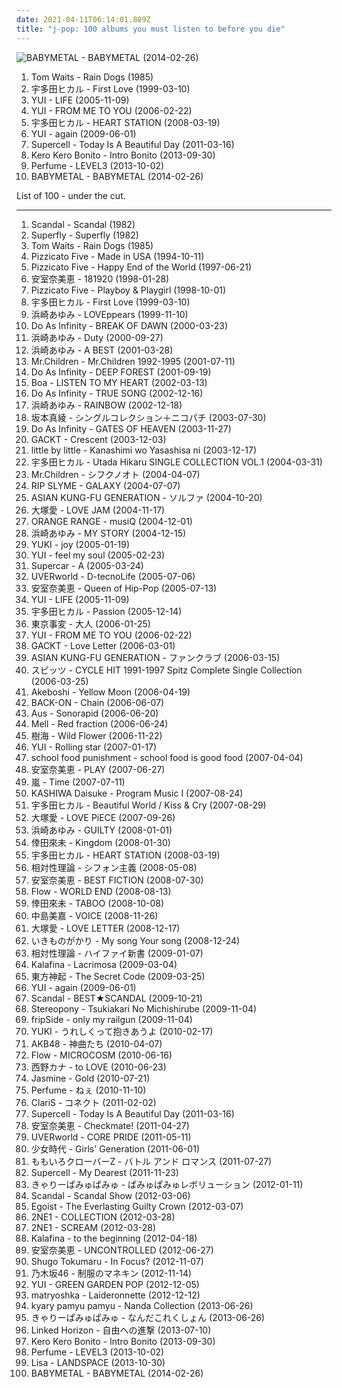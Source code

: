 ```yaml
---
date: 2021-04-11T06:14:01.889Z
title: "j-pop: 100 albums you must listen to before you die"
---
```

![BABYMETAL - BABYMETAL (2014-02-26)](http://coverartarchive.org/release/e5c0f2cc-692c-46e2-af7d-4404c95e1550/6434003625-500.jpg "BABYMETAL - BABYMETAL (2014-02-26)")
<ol class="albums">
<li data-cover="https://img.discogs.com/aRXXBW4vRsDn82_HffthzIPKoMg=/fit-in/480x360/filters:strip_icc():format(jpeg):mode_rgb():quality(90)/discogs-images/R-4551981-1512465921-4171.jpeg.jpg" data-tags="singer-songwriter" role="button">Tom Waits - Rain Dogs (1985)</li>
<li data-cover="https://via.placeholder.com/450" data-tags="j-pop, utada hikaru" role="button">宇多田ヒカル - First Love (1999-03-10)</li>
<li data-cover="http://coverartarchive.org/release/49239fa8-d4cf-4870-a61a-8849557203e6/13872961723-500.jpg" data-tags="japanese, j-pop" role="button">YUI - LIFE (2005-11-09)</li>
<li data-cover="http://coverartarchive.org/release/0d2be387-28e2-4637-bba4-54d24d3a4e71/18954010886-500.jpg" data-tags="j-pop, japanese" role="button">YUI - FROM ME TO YOU (2006-02-22)</li>
<li data-cover="http://coverartarchive.org/release/39c898e0-6cb4-4f40-8d33-d7d29280361a/4005393117-500.jpg" data-tags="j-pop, japanese" role="button">宇多田ヒカル - HEART STATION (2008-03-19)</li>
<li data-cover="http://coverartarchive.org/release/11ce296b-5499-439b-8e1c-092b0e35557e/22270460633-500.jpg" data-tags="japanese, female vocalists, jpop, asian, j-pop, sucks, chiant, asian music, chevre, asian pop, things i will never listen to, better than ayu, better than akiko shikata, more talented than akiko shikata, talentless people, voix de chevre, chiante, chiantissime, this is why jpop in the 2000s sucked" role="button">YUI - again (2009-06-01)</li>
<li data-cover="http://coverartarchive.org/release/8516ca87-f9c4-3854-a727-6d328cf44837/4072227232-500.jpg" data-tags="j-pop" role="button">Supercell - Today Is A Beautiful Day (2011-03-16)</li>
<li data-cover="http://coverartarchive.org/release/b4b2db00-1b79-422e-a909-5e8271c7ec4c/6115445993-500.jpg" data-tags="j-pop" role="button">Kero Kero Bonito - Intro Bonito (2013-09-30)</li>
<li data-cover="https://img.discogs.com/fK_SBnhk_3gYkaQuDn1Mcg2Ro2E=/fit-in/600x619/filters:strip_icc():format(jpeg):mode_rgb():quality(90)/discogs-images/R-5145641-1494989212-6727.jpeg.jpg" data-tags="electronic, electropop, j-pop" role="button">Perfume - LEVEL3 (2013-10-02)</li>
<li data-cover="http://coverartarchive.org/release/e5c0f2cc-692c-46e2-af7d-4404c95e1550/6434003625-500.jpg" data-tags="metal, j-pop, kawaii metal" role="button">BABYMETAL - BABYMETAL (2014-02-26)</li>
</ol>
List of 100 - under the cut.
<!-- more -->

_________________

<ol class="albums">
<li data-cover="https://img.discogs.com/5epCUXsJ2Xl8nxSbXtsrwWhvO5o=/fit-in/600x960/filters:strip_icc():format(jpeg):mode_rgb():quality(90)/discogs-images/R-1917506-1469731860-9485.jpeg.jpg" data-tags="japanese, 80s, girls, jpop, asian, j-rock, j-pop, 1980s, jrock, girl band, girl group, girl groups, girlband, shwrm-rock, shwrm-popper, in search of the lost genre" role="button">
Scandal - Scandal (1982)
</li>
<li data-cover="https://img.discogs.com/H1zCciXUroFhycjd8LhxWol2qV4=/fit-in/500x496/filters:strip_icc():format(jpeg):mode_rgb():quality(90)/discogs-images/R-2049997-1261688149.jpeg.jpg" data-tags="rock, jpop, j-pop, jrock, superfly" role="button">
Superfly - Superfly (1982)
</li>
<li data-cover="https://img.discogs.com/aRXXBW4vRsDn82_HffthzIPKoMg=/fit-in/480x360/filters:strip_icc():format(jpeg):mode_rgb():quality(90)/discogs-images/R-4551981-1512465921-4171.jpeg.jpg" data-tags="singer-songwriter" role="button">
Tom Waits - Rain Dogs (1985)
</li>
<li data-cover="http://coverartarchive.org/release/7bc5173b-cd50-4787-8071-87f2842fe7e2/2023009068-500.jpg" data-tags="shibuya-kei" role="button">
Pizzicato Five - Made in USA (1994-10-11)
</li>
<li data-cover="http://coverartarchive.org/release/cfbd7204-e96a-318c-b81a-c3fda465dc57/4834460438-500.jpg" data-tags="pop, j-pop, electronic" role="button">
Pizzicato Five - Happy End of the World (1997-06-21)
</li>
<li data-cover="http://coverartarchive.org/release/49ee5606-261b-4efe-a96c-71c2221c4a36/4012896167-500.jpg" data-tags="j-pop" role="button">
安室奈美恵 - 181920 (1998-01-28)
</li>
<li data-cover="http://coverartarchive.org/release/ba1ab42d-e25e-44a6-875f-e79026f28d76/4834492106-500.jpg" data-tags="pop, j-pop" role="button">
Pizzicato Five - Playboy & Playgirl (1998-10-01)
</li>
<li data-cover="https://via.placeholder.com/450" data-tags="j-pop, utada hikaru" role="button">
宇多田ヒカル - First Love (1999-03-10)
</li>
<li data-cover="http://coverartarchive.org/release/38e52ee0-d7e3-466b-82a3-f599d7ab29f6/12440522076-500.jpg" data-tags="j-pop" role="button">
浜崎あゆみ - LOVEppears (1999-11-10)
</li>
<li data-cover="https://img.discogs.com/ONQv23t3WOoAkv-Kq5AHA0NAFe0=/fit-in/600x600/filters:strip_icc():format(jpeg):mode_rgb():quality(90)/discogs-images/R-1954460-1439431938-2719.jpeg.jpg" data-tags="j-pop" role="button">
Do As Infinity - BREAK OF DAWN (2000-03-23)
</li>
<li data-cover="http://coverartarchive.org/release/6c56f5e3-0cda-4243-88f6-40682375c9d1/18052521100-500.jpg" data-tags="j-pop, japanese, jpop, ayumi hamasaki" role="button">
浜崎あゆみ - Duty (2000-09-27)
</li>
<li data-cover="http://coverartarchive.org/release/179017a3-0866-49c2-b021-ed3bf2e80a9c/18053623012-500.jpg" data-tags="j-pop, jpop, ayumi hamasaki" role="button">
浜崎あゆみ - A BEST (2001-03-28)
</li>
<li data-cover="https://img.discogs.com/KM3BpjSYloMVEFkDfpuL4Mh3IcQ=/fit-in/600x522/filters:strip_icc():format(jpeg):mode_rgb():quality(90)/discogs-images/R-3690912-1343198095-1997.jpeg.jpg" data-tags="j-pop" role="button">
Mr.Children - Mr.Children 1992-1995 (2001-07-11)
</li>
<li data-cover="https://img.discogs.com/n3wlcjlk3J46Foory-bhhzgdkb4=/fit-in/600x526/filters:strip_icc():format(jpeg):mode_rgb():quality(90)/discogs-images/R-598832-1141312670.jpeg.jpg" data-tags="j-rock, j-pop, do as infinity" role="button">
Do As Infinity - DEEP FOREST (2001-09-19)
</li>
<li data-cover="http://coverartarchive.org/release/bbe29336-f4e2-3e18-a5f1-1d30f15b916e/9768589910-500.jpg" data-tags="japanese, dance, j-pop, qualified" role="button">
Boa - LISTEN TO MY HEART (2002-03-13)
</li>
<li data-cover="https://img.discogs.com/n3wlcjlk3J46Foory-bhhzgdkb4=/fit-in/600x526/filters:strip_icc():format(jpeg):mode_rgb():quality(90)/discogs-images/R-598832-1141312670.jpeg.jpg" data-tags="japanese, pop rock, jpop, female vocalist, j-rock, j-pop, jrock, collection, do as infinity, record collection, japanese female pop-rock" role="button">
Do As Infinity - TRUE SONG (2002-12-16)
</li>
<li data-cover="http://coverartarchive.org/release/645d3110-da65-4a26-8658-7be879a91431/18052713152-500.jpg" data-tags="j-pop, ayumi hamasaki, jpop" role="button">
浜崎あゆみ - RAINBOW (2002-12-18)
</li>
<li data-cover="https://via.placeholder.com/450" data-tags="japanese, japan, anime, j-pop, spoolme" role="button">
坂本真綾 - シングルコレクション＋ニコパチ (2003-07-30)
</li>
<li data-cover="https://img.discogs.com/n3wlcjlk3J46Foory-bhhzgdkb4=/fit-in/600x526/filters:strip_icc():format(jpeg):mode_rgb():quality(90)/discogs-images/R-598832-1141312670.jpeg.jpg" data-tags="j-pop" role="button">
Do As Infinity - GATES OF HEAVEN (2003-11-27)
</li>
<li data-cover="https://img.discogs.com/lSbcfxhsZGPy283mAeWm4ogPwDc=/fit-in/400x400/filters:strip_icc():format(jpeg):mode_rgb():quality(90)/discogs-images/R-2928666-1307764118.jpeg.jpg" data-tags="j-rock" role="button">
GACKT - Crescent (2003-12-03)
</li>
<li data-cover="https://img.discogs.com/PGhlu2qcClTkm_X1Ufb5zPl_bug=/fit-in/500x500/filters:strip_icc():format(jpeg):mode_rgb():quality(90)/discogs-images/R-13881561-1563215818-7011.jpeg.jpg" data-tags="j-rock, j-pop, i love this" role="button">
little by little - Kanashimi wo Yasashisa ni (2003-12-17)
</li>
<li data-cover="http://coverartarchive.org/release/a693d277-4f62-4cdb-b5cc-8539cc5b0c46/14805551856-500.jpg" data-tags="j-pop, utada hikaru, japanese" role="button">
宇多田ヒカル - Utada Hikaru SINGLE COLLECTION VOL.1 (2004-03-31)
</li>
<li data-cover="https://via.placeholder.com/450" data-tags="japanese, j-pop" role="button">
Mr.Children - シフクノオト (2004-04-07)
</li>
<li data-cover="http://coverartarchive.org/release/9d953482-6014-4ff1-8015-7240746fc24a/19402623897-500.jpg" data-tags="hip-hop, japanese, j-pop" role="button">
RIP SLYME - GALAXY (2004-07-07)
</li>
<li data-cover="http://coverartarchive.org/release/c8208be7-1045-4ed3-8ce1-d036dc44ae9b/12986873248-500.jpg" data-tags="alternative rock" role="button">
ASIAN KUNG-FU GENERATION - ソルファ (2004-10-20)
</li>
<li data-cover="http://coverartarchive.org/release/ad96e6b9-dc15-42fc-90ef-b22546109072/12540763104-500.jpg" data-tags="japanese, j-pop" role="button">
大塚愛 - LOVE JAM (2004-11-17)
</li>
<li data-cover="https://img.discogs.com/kRGG9CiEe0QwK2FtDwtyOZIWf5g=/fit-in/250x250/filters:strip_icc():format(jpeg):mode_rgb():quality(90)/discogs-images/R-9065963-1474176395-7169.jpeg.jpg" data-tags="japanese, jpop, j-rock, j-pop, mr ownership deal, in my possession, orangehappy" role="button">
ORANGE RANGE - musiQ (2004-12-01)
</li>
<li data-cover="http://coverartarchive.org/release/4c770da0-8b3b-3b17-a944-bef8ddd0174d/18053130482-500.jpg" data-tags="j-pop, jpop" role="button">
浜崎あゆみ - MY STORY (2004-12-15)
</li>
<li data-cover="http://coverartarchive.org/release/181a72af-121c-4d11-a26c-ef5e19d2668e/13679420383-500.jpg" data-tags="j-pop" role="button">
YUKI - joy (2005-01-19)
</li>
<li data-cover="http://coverartarchive.org/release/3b416738-1ef4-4bf2-8ce3-7233e3db4010/26029102975-500.jpg" data-tags="japanese, female vocalists, jpop, asian, j-pop, asian music, asian pop, yui japa" role="button">
YUI - feel my soul (2005-02-23)
</li>
<li data-cover="http://coverartarchive.org/release/4cad51d7-f26e-4a90-ba61-82906052ce07/2061294269-500.jpg" data-tags="japanese, jpop, asian, dreampop, j-rock, j-pop, jrock, japanese music, asian rock, asian pop" role="button">
Supercar - A (2005-03-24)
</li>
<li data-cover="http://coverartarchive.org/release/6fc0a98a-9589-4038-accb-78fe82966184/2210587831-500.jpg" data-tags="uverworld" role="button">
UVERworld - D-tecnoLife (2005-07-06)
</li>
<li data-cover="https://via.placeholder.com/450" data-tags="namie amuro" role="button">
安室奈美恵 - Queen of Hip-Pop (2005-07-13)
</li>
<li data-cover="http://coverartarchive.org/release/49239fa8-d4cf-4870-a61a-8849557203e6/13872961723-500.jpg" data-tags="japanese, j-pop" role="button">
YUI - LIFE (2005-11-09)
</li>
<li data-cover="https://via.placeholder.com/450" data-tags="soundtrack, pop, rock, japanese, female vocalists, mpb, game, anime, j-rock, video game music, j-pop, utada hikaru, kingdom hearts" role="button">
宇多田ヒカル - Passion (2005-12-14)
</li>
<li data-cover="http://coverartarchive.org/release/da0bccda-6ebb-49e9-9efc-5fd2e5a43526/13191334225-500.jpg" data-tags="j-rock, tokyo incidents" role="button">
東京事変 - 大人 (2006-01-25)
</li>
<li data-cover="http://coverartarchive.org/release/0d2be387-28e2-4637-bba4-54d24d3a4e71/18954010886-500.jpg" data-tags="j-pop, japanese" role="button">
YUI - FROM ME TO YOU (2006-02-22)
</li>
<li data-cover="https://img.discogs.com/_ReOz2Eg5OLNoovgXmZfvgchvfs=/fit-in/600x603/filters:strip_icc():format(jpeg):mode_rgb():quality(90)/discogs-images/R-13986322-1565521811-3863.webp.jpg" data-tags="japanese" role="button">
GACKT - Love Letter (2006-03-01)
</li>
<li data-cover="http://coverartarchive.org/release/a73f09e4-0136-44c4-a3ee-9dff4617d7f9/3462461101-500.jpg" data-tags="jpop, j-rock, j-pop, jrock" role="button">
ASIAN KUNG-FU GENERATION - ファンクラブ (2006-03-15)
</li>
<li data-cover="https://via.placeholder.com/450" data-tags="japanese, jpop, asian, band, j-rock, j-pop, jrock, group, boy band, asian music, asian rock, asian pop" role="button">
スピッツ - CYCLE HIT 1991-1997 Spitz Complete Single Collection (2006-03-25)
</li>
<li data-cover="https://img.discogs.com/MXa1elo4I7K8kyPj0SaDUzwuXS4=/fit-in/370x330/filters:strip_icc():format(jpeg):mode_rgb():quality(90)/discogs-images/R-4051313-1353611047-2514.jpeg.jpg" data-tags="japanese, jpop, male vocalists, j-pop, asian pop, japan music" role="button">
Akeboshi - Yellow Moon (2006-04-19)
</li>
<li data-cover="https://via.placeholder.com/450" data-tags="j-pop" role="button">
BACK-ON - Chain (2006-06-07)
</li>
<li data-cover="https://img.discogs.com/ZeKwUYG5UX_tgAbGaMdhbQ1oiDI=/fit-in/342x342/filters:strip_icc():format(jpeg):mode_rgb():quality(90)/discogs-images/R-710743-1150582219.jpeg.jpg" data-tags="electronica, japanese, downtempo, idm, glitch, j-pop, duyster, cod et s" role="button">
Aus - Sonorapid (2006-06-20)
</li>
<li data-cover="https://img.discogs.com/mRvI0tregQqeJYC5h2Fj_cjXrns=/fit-in/300x300/filters:strip_icc():format(jpeg):mode_rgb():quality(90)/discogs-images/R-3553932-1335046366.jpeg.jpg" data-tags="j-pop" role="button">
Mell - Red fraction (2006-06-24)
</li>
<li data-cover="https://via.placeholder.com/450" data-tags="pop, japanese, anime, j-pop" role="button">
樹海 - Wild Flower (2006-11-22)
</li>
<li data-cover="http://coverartarchive.org/release/4b1564dc-ad2f-4621-a297-541b11bcbbbe/13873018539-500.jpg" data-tags="rolling star, bleach" role="button">
YUI - Rolling star (2007-01-17)
</li>
<li data-cover="http://coverartarchive.org/release/3482a239-d580-4a85-bae4-5936996c1287/14120304991-500.jpg" data-tags="japanese, j-pop" role="button">
school food punishment - school food is good food (2007-04-04)
</li>
<li data-cover="http://coverartarchive.org/release/a209eae7-d6f2-4091-9bf6-284d85b00e34/2972569743-500.jpg" data-tags="j-pop" role="button">
安室奈美恵 - PLAY (2007-06-27)
</li>
<li data-cover="https://via.placeholder.com/450" data-tags="j-pop" role="button">
嵐 - Time (2007-07-11)
</li>
<li data-cover="http://coverartarchive.org/release/ead00f57-fba2-43f7-acba-99491acac9b6/11036616878-500.jpg" data-tags="electronic, glitch" role="button">
KASHIWA Daisuke - Program Music I (2007-08-24)
</li>
<li data-cover="http://coverartarchive.org/release/957e70bc-6047-46e2-95a4-d077b35cbe88/28487806504-500.jpg" data-tags="japanese, j-pop" role="button">
宇多田ヒカル - Beautiful World / Kiss & Cry (2007-08-29)
</li>
<li data-cover="https://via.placeholder.com/450" data-tags="japanese, female vocalists, j-pop" role="button">
大塚愛 - LOVE PiECE (2007-09-26)
</li>
<li data-cover="http://coverartarchive.org/release/b98b13ff-8f00-49c2-a9e6-c6b370767003/18053330278-500.jpg" data-tags="j-pop" role="button">
浜崎あゆみ - GUILTY (2008-01-01)
</li>
<li data-cover="http://coverartarchive.org/release/149aabbf-a54c-4156-a83b-47e0e1ab1069/8854803465-500.jpg" data-tags="j-pop" role="button">
倖田來未 - Kingdom (2008-01-30)
</li>
<li data-cover="http://coverartarchive.org/release/39c898e0-6cb4-4f40-8d33-d7d29280361a/4005393117-500.jpg" data-tags="j-pop, japanese" role="button">
宇多田ヒカル - HEART STATION (2008-03-19)
</li>
<li data-cover="http://coverartarchive.org/release/eb484ca9-5dc7-44b2-af63-abc3ab19a8ec/14299138426-500.jpg" data-tags="rock, 00s, j-pop" role="button">
相対性理論 - シフォン主義 (2008-05-08)
</li>
<li data-cover="https://via.placeholder.com/450" data-tags="pop, j-pop" role="button">
安室奈美恵 - BEST FICTION (2008-07-30)
</li>
<li data-cover="https://img.discogs.com/46dad272331b770e45c28eea695bf30f59a15b86/images/spacer.gif" data-tags="japanese, jpop, asian, male vocalists, anime, j-rock, j-pop, group, boy band, asian music, asian pop" role="button">
Flow - WORLD END (2008-08-13)
</li>
<li data-cover="http://coverartarchive.org/release/d410578e-44da-4691-9f84-362f556664b3/9364802380-500.jpg" data-tags="j-pop" role="button">
倖田來未 - TABOO (2008-10-08)
</li>
<li data-cover="https://via.placeholder.com/450" data-tags="j-pop" role="button">
中島美嘉 - VOICE (2008-11-26)
</li>
<li data-cover="http://coverartarchive.org/release/b43114b8-f7fe-413e-91a4-774302b28e4b/22445095721-500.jpg" data-tags="jpop, j-pop, ai otsuka, japanese female pop-rock" role="button">
大塚愛 - LOVE LETTER (2008-12-17)
</li>
<li data-cover="http://coverartarchive.org/release/cc4a6ea8-6573-46e1-89b2-f221aa7f7188/18954113188-500.jpg" data-tags="j-pop, japanese female pop-rock, japanese 2008" role="button">
いきものがかり - My song Your song (2008-12-24)
</li>
<li data-cover="http://coverartarchive.org/release/e0d872f8-73b8-4c29-adbe-7c2de1bd8c24/14299170322-500.jpg" data-tags="indie pop" role="button">
相対性理論 - ハイファイ新書 (2009-01-07)
</li>
<li data-cover="https://img.discogs.com/MepQb-g-iDf1XEVuLMftQBhusBE=/fit-in/500x496/filters:strip_icc():format(jpeg):mode_rgb():quality(90)/discogs-images/R-7611922-1445125084-1859.jpeg.jpg" data-tags="anime, j-pop" role="button">
Kalafina - Lacrimosa (2009-03-04)
</li>
<li data-cover="http://coverartarchive.org/release/da1fb9e6-497e-4a1c-bc17-ed81273e83cf/5525512298-500.jpg" data-tags="jpop, j-pop" role="button">
東方神起 - The Secret Code (2009-03-25)
</li>
<li data-cover="http://coverartarchive.org/release/11ce296b-5499-439b-8e1c-092b0e35557e/22270460633-500.jpg" data-tags="japanese, female vocalists, jpop, asian, j-pop, sucks, chiant, asian music, chevre, asian pop, things i will never listen to, better than ayu, better than akiko shikata, more talented than akiko shikata, talentless people, voix de chevre, chiante, chiantissime, this is why jpop in the 2000s sucked" role="button">
YUI - again (2009-06-01)
</li>
<li data-cover="https://img.discogs.com/jcZ-41ldHl5oSz46HTqYJ_uUaCA=/fit-in/600x600/filters:strip_icc():format(jpeg):mode_rgb():quality(90)/discogs-images/R-564272-1364787701-9388.jpeg.jpg" data-tags="japanese, j-rock, j-pop, j-indie, japanese teen pop" role="button">
Scandal - BEST★SCANDAL (2009-10-21)
</li>
<li data-cover="https://via.placeholder.com/450" data-tags="anime, j-pop" role="button">
Stereopony - Tsukiakari No Michishirube (2009-11-04)
</li>
<li data-cover="http://coverartarchive.org/release/4a7922e0-b976-4d75-98a9-bb16585e7b8e/12665202859-500.jpg" data-tags="japanese, female vocalists, jpop, asian, band, anime, j-pop, female fronted, group, asian music, asian pop" role="button">
fripSide - only my railgun (2009-11-04)
</li>
<li data-cover="https://img.discogs.com/eb8Dxtz7j4wZPSF-irTXSZCa5Po=/fit-in/560x558/filters:strip_icc():format(jpeg):mode_rgb():quality(90)/discogs-images/R-10358007-1495933318-6332.jpeg.jpg" data-tags="japanese, female vocalists, jpop, asian, j-pop, asian music, asian pop" role="button">
YUKI - うれしくって抱きあうよ (2010-02-17)
</li>
<li data-cover="http://coverartarchive.org/release/c901475e-8840-44f5-a017-dcabffa0175b/1777817826-500.jpg" data-tags="j-pop, akb48, japanese, girl groups, idol" role="button">
AKB48 - 神曲たち (2010-04-07)
</li>
<li data-cover="https://via.placeholder.com/450" data-tags="j-pop, flow" role="button">
Flow - MICROCOSM (2010-06-16)
</li>
<li data-cover="http://coverartarchive.org/release/8e24c22a-9855-378c-98f0-762a5982597b/20834865519-500.jpg" data-tags="j-pop" role="button">
西野カナ - to LOVE (2010-06-23)
</li>
<li data-cover="http://coverartarchive.org/release/fe447a3e-765a-4c91-b34f-dd38dd18567b/13804819730-500.jpg" data-tags="j-pop" role="button">
Jasmine - Gold (2010-07-21)
</li>
<li data-cover="http://coverartarchive.org/release/fc652ef5-d721-4a4a-a977-c021bebd33ab/5773948092-500.jpg" data-tags="electronic, japanese, female vocalists, techno, girls, jpop, asian, j-pop, girl band, girl group, girl groups, group, girlband, idol, asian music, asian pop" role="button">
Perfume - ねぇ (2010-11-10)
</li>
<li data-cover="http://coverartarchive.org/release/b5137f10-7933-4ff2-9524-b1373e4511c0/28729879572-500.jpg" data-tags="j-pop, 2010s" role="button">
ClariS - コネクト (2011-02-02)
</li>
<li data-cover="http://coverartarchive.org/release/8516ca87-f9c4-3854-a727-6d328cf44837/4072227232-500.jpg" data-tags="j-pop" role="button">
Supercell - Today Is A Beautiful Day (2011-03-16)
</li>
<li data-cover="http://coverartarchive.org/release/8d2070e5-6bb0-44aa-a80e-2f855cbe4846/9313227759-500.jpg" data-tags="dance, queen, jpop, r&b, rnb, j-pop, must listen, badass, addicting, collab, j-urban, j-hiphop, j-rnb, queen of j-pop, j-r&b, random tags, um tesao de album" role="button">
安室奈美恵 - Checkmate! (2011-04-27)
</li>
<li data-cover="http://coverartarchive.org/release/334f4926-b194-4eab-9ff4-383c1008e79e/17130028358-500.jpg" data-tags="japanese, jpop, asian, male vocalists, anime, j-rock, j-pop, jrock, group, boy band, asian music, asian rock, sweet memories, ao no exorcist" role="button">
UVERworld - CORE PRIDE (2011-05-11)
</li>
<li data-cover="https://via.placeholder.com/450" data-tags="j-pop, snsd, girl generation" role="button">
少女時代 - Girls' Generation (2011-06-01)
</li>
<li data-cover="http://coverartarchive.org/release/a720a3f4-a3c7-401f-abdd-2135f0c6dd98/6184121751-500.jpg" data-tags="j-pop, idol" role="button">
ももいろクローバーZ - バトル アンド ロマンス (2011-07-27)
</li>
<li data-cover="http://coverartarchive.org/release/5f31de44-1d71-4452-a3c2-f1ebbc286c59/13289787902-500.jpg" data-tags="japanese, jpop, asian, anime, j-pop, female fronted, asian music, asian pop" role="button">
Supercell - My Dearest (2011-11-23)
</li>
<li data-cover="https://via.placeholder.com/450" data-tags="j-pop" role="button">
きゃりーぱみゅぱみゅ - ぱみゅぱみゅレボリューション (2012-01-11)
</li>
<li data-cover="https://img.discogs.com/5epCUXsJ2Xl8nxSbXtsrwWhvO5o=/fit-in/600x960/filters:strip_icc():format(jpeg):mode_rgb():quality(90)/discogs-images/R-1917506-1469731860-9485.jpeg.jpg" data-tags="japanese, girls, jpop, j-rock, j-pop, jrock, girl band, girl group, girl groups, girlband, asian rock, asian pop" role="button">
Scandal - Scandal Show (2012-03-06)
</li>
<li data-cover="http://coverartarchive.org/release/6396ad4e-1862-487b-bec0-6e955d30b8da/11950217826-500.jpg" data-tags="female vocalists, j-pop" role="button">
Egoist - The Everlasting Guilty Crown (2012-03-07)
</li>
<li data-cover="http://coverartarchive.org/release/5ec698f6-5dff-42d3-8b62-44af741b9ec7/1287087604-500.jpg" data-tags="2ne1" role="button">
2NE1 - COLLECTION (2012-03-28)
</li>
<li data-cover="http://coverartarchive.org/release/c4df3b85-3a3a-4df2-a9ac-243cae90ace8/15266630961-500.jpg" data-tags="k-pop, 2ne1, j-pop, kpop,  pop,  korean,  female vocalists,  k-pop,  girl group,  k pop" role="button">
2NE1 - SCREAM (2012-03-28)
</li>
<li data-cover="http://coverartarchive.org/release/2436359b-73fe-4747-8788-6cf500606c2f/15714368431-500.jpg" data-tags="japanese, female vocalists, girls, jpop, anime, j-pop, girl band, girl group, girl groups, girlband, asian pop" role="button">
Kalafina - to the beginning (2012-04-18)
</li>
<li data-cover="http://coverartarchive.org/release/ebf4e5c6-840f-4c91-9942-48aa13e22b7d/9313109170-500.jpg" data-tags="j-pop, namie amuro" role="button">
安室奈美恵 - UNCONTROLLED (2012-06-27)
</li>
<li data-cover="https://img.discogs.com/iDJhqMVw4RK1uhQqhU-2Ux-rJcA=/fit-in/600x528/filters:strip_icc():format(jpeg):mode_rgb():quality(90)/discogs-images/R-4089699-1555276144-1734.jpeg.jpg" data-tags="indie pop, uplifting, j-pop, post-revolutionary pop song, avantgarde pop, suggested to me, xolin11 perfect albums" role="button">
Shugo Tokumaru - In Focus? (2012-11-07)
</li>
<li data-cover="http://coverartarchive.org/release/fc34df76-aad8-4f08-9ab0-1ab89bd78f94/6076487705-500.jpg" data-tags="j-pop, girl group, girl groups, idol" role="button">
乃木坂46 - 制服のマネキン (2012-11-14)
</li>
<li data-cover="http://coverartarchive.org/release/92e45294-7c6e-485c-8707-8b655dbc11bd/3058792717-500.jpg" data-tags="japanese" role="button">
YUI - GREEN GARDEN POP (2012-12-05)
</li>
<li data-cover="http://coverartarchive.org/release/605aecef-6784-47bd-9cec-e2dd835a016b/3000052159-500.jpg" data-tags="japanese, dream pop, anime, j-pop, anison" role="button">
matryoshka - Laideronnette (2012-12-12)
</li>
<li data-cover="https://via.placeholder.com/450" data-tags="j-pop, too kawai" role="button">
kyary pamyu pamyu - Nanda Collection (2013-06-26)
</li>
<li data-cover="http://coverartarchive.org/release/59da3287-974e-49cc-b30d-1551149c204b/7972942521-500.jpg" data-tags="japanese, jpop, j-pop" role="button">
きゃりーぱみゅぱみゅ - なんだこれくしょん (2013-06-26)
</li>
<li data-cover="http://coverartarchive.org/release/55337971-7618-45f8-aa57-304b339a029b/19508607303-500.jpg" data-tags="japanese, jpop, male vocalists, anime, j-pop, asian pop" role="button">
Linked Horizon - 自由への進撃 (2013-07-10)
</li>
<li data-cover="http://coverartarchive.org/release/b4b2db00-1b79-422e-a909-5e8271c7ec4c/6115445993-500.jpg" data-tags="j-pop" role="button">
Kero Kero Bonito - Intro Bonito (2013-09-30)
</li>
<li data-cover="https://img.discogs.com/fK_SBnhk_3gYkaQuDn1Mcg2Ro2E=/fit-in/600x619/filters:strip_icc():format(jpeg):mode_rgb():quality(90)/discogs-images/R-5145641-1494989212-6727.jpeg.jpg" data-tags="electronic, electropop, j-pop" role="button">
Perfume - LEVEL3 (2013-10-02)
</li>
<li data-cover="http://coverartarchive.org/release/cf57108a-858c-40c7-91c1-f279b706a7fd/27815880367-500.jpg" data-tags="japanese, female vocalists, jpop, j-pop, asian pop" role="button">
Lisa - LANDSPACE (2013-10-30)
</li>
<li data-cover="http://coverartarchive.org/release/e5c0f2cc-692c-46e2-af7d-4404c95e1550/6434003625-500.jpg" data-tags="metal, j-pop, kawaii metal" role="button">
BABYMETAL - BABYMETAL (2014-02-26)
</li>
</ol>